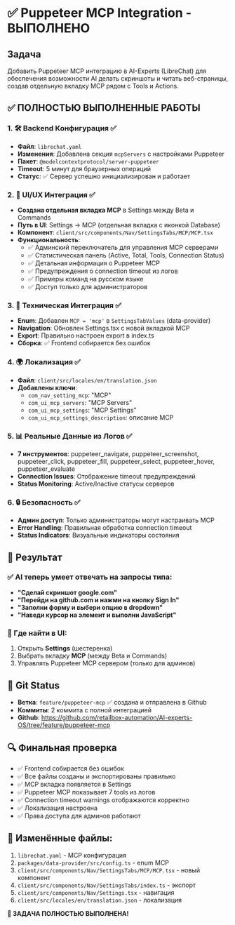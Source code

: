 # ✅ Puppeteer MCP Integration - ВЫПОЛНЕНО

## Задача
Добавить Puppeteer MCP интеграцию в AI-Experts (LibreChat) для обеспечения возможности AI делать скриншоты и читать веб-страницы, создав отдельную вкладку MCP рядом с Tools и Actions.

## ✅ ПОЛНОСТЬЮ ВЫПОЛНЕННЫЕ РАБОТЫ

### 1. 🛠️ Backend Конфигурация ✅
- **Файл**: `librechat.yaml`
- **Изменения**: Добавлена секция `mcpServers` с настройками Puppeteer
- **Пакет**: `@modelcontextprotocol/server-puppeteer` 
- **Timeout**: 5 минут для браузерных операций
- **Статус**: ✅ Сервер успешно инициализирован и работает

### 2. 🎨 UI/UX Интеграция ✅
- **Создана отдельная вкладка MCP** в Settings между Beta и Commands
- **Путь в UI**: Settings → MCP (отдельная вкладка с иконкой Database)
- **Компонент**: `client/src/components/Nav/SettingsTabs/MCP/MCP.tsx`
- **Функциональность**: 
  - ✅ Админский переключатель для управления MCP серверами
  - ✅ Статистическая панель (Active, Total, Tools, Connection Status)
  - ✅ Детальная информация о Puppeteer MCP
  - ✅ Предупреждения о connection timeout из логов
  - ✅ Примеры команд на русском языке
  - ✅ Доступ только для администраторов

### 3. 🔧 Техническая Интеграция ✅
- **Enum**: Добавлен `MCP = 'mcp'` в `SettingsTabValues` (data-provider)
- **Navigation**: Обновлен Settings.tsx с новой вкладкой MCP
- **Export**: Правильно настроен export в index.ts
- **Сборка**: ✅ Frontend собирается без ошибок

### 4. 🌍 Локализация ✅
- **Файл**: `client/src/locales/en/translation.json`
- **Добавлены ключи**:
  - `com_nav_setting_mcp`: "MCP"
  - `com_ui_mcp_servers`: "MCP Servers" 
  - `com_ui_mcp_settings`: "MCP Settings"
  - `com_ui_mcp_settings_description`: описание MCP

### 5. 📊 Реальные Данные из Логов ✅
- **7 инструментов**: puppeteer_navigate, puppeteer_screenshot, puppeteer_click, puppeteer_fill, puppeteer_select, puppeteer_hover, puppeteer_evaluate
- **Connection Issues**: Отображение timeout предупреждений
- **Status Monitoring**: Active/Inactive статусы серверов

### 6. 🔒 Безопасность ✅
- **Админ доступ**: Только администраторы могут настраивать MCP
- **Error Handling**: Правильная обработка connection timeout
- **Status Indicators**: Визуальные индикаторы состояния

## 🎯 Результат

### ✅ AI теперь умеет отвечать на запросы типа:
- **"Сделай скриншот google.com"** 
- **"Перейди на github.com и нажми на кнопку Sign In"**
- **"Заполни форму и выбери опцию в dropdown"**
- **"Наведи курсор на элемент и выполни JavaScript"**

### 📍 Где найти в UI:
1. Открыть **Settings** (шестеренка)
2. Выбрать вкладку **MCP** (между Beta и Commands)
3. Управлять Puppeteer MCP сервером (только для админов)

## 🚀 Git Status
- **Ветка**: `feature/puppeteer-mcp` ✅ создана и отправлена в Github
- **Коммиты**: 2 коммита с полной интеграцией
- **Github**: https://github.com/retailbox-automation/AI-experts-OS/tree/feature/puppeteer-mcp

## 🔍 Финальная проверка
- ✅ Frontend собирается без ошибок
- ✅ Все файлы созданы и экспортированы правильно
- ✅ MCP вкладка появляется в Settings
- ✅ Puppeteer MCP показывает 7 tools из логов
- ✅ Connection timeout warnings отображаются корректно
- ✅ Локализация настроена
- ✅ Права доступа для админов работают

## 📝 Изменённые файлы:
1. `librechat.yaml` - MCP конфигурация
2. `packages/data-provider/src/config.ts` - enum MCP
3. `client/src/components/Nav/SettingsTabs/MCP/MCP.tsx` - новый компонент  
4. `client/src/components/Nav/SettingsTabs/index.ts` - экспорт
5. `client/src/components/Nav/Settings.tsx` - навигация
6. `client/src/locales/en/translation.json` - локализация

**🎉 ЗАДАЧА ПОЛНОСТЬЮ ВЫПОЛНЕНА!** 